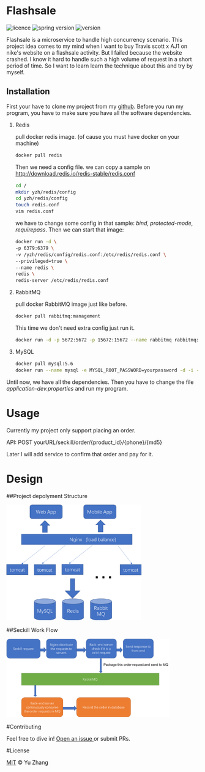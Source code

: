 # Flashsale

![licence](<https://img.shields.io/badge/license-mit-brightgreen>) ![spring version](<https://img.shields.io/badge/SpringBoot-2.1.2.RELEASE-brightgreen>) ![version](<https://img.shields.io/badge/version-1.0.0-brightgreen>)

Flashsale is a microservice to handle high concurrency scenario. This project idea comes to my mind when I want to buy Travis scott x AJ1 on nike's website on a flashsale activity. But I failed because the website crashed. I know it hard to handle such a high volume of request in a short period of time. So I want to learn learn the technique about this and try by myself.

## Installation

First your have to clone my project from my [github](https://www.github.com/zhangyu1402/flashsale). Before you run my program, you have to make sure you have all the software dependencies.

1. Redis

   pull docker redis image. (of cause you must have docker on your machine)

   ```bash
   docker pull redis
   ```

   Then we need a config file. we can copy a sample on <http://download.redis.io/redis-stable/redis.conf> 

   ```bash
   cd /
   mkdir yzh/redis/config
   cd yzh/redis/config
   touch redis.conf
   vim redis.conf
   ```

   we have to change some config in that sample:  _bind_, _protected-mode_, _requirepass_. Then we can start that image:

   ```bash
   docker run -d \
   -p 6379:6379 \
   -v /yzh/redis/config/redis.conf:/etc/redis/redis.conf \
   --privileged=true \
   --name redis \
   redis \
   redis-server /etc/redis/redis.conf
   ```

2. RabbitMQ

   pull docker RabbitMQ image just like before.

   ```bash
   docker pull rabbitmq:management
   ```

   This time we don't need extra config just run it.

   ```bash
   docker run -d -p 5672:5672 -p 15672:15672 --name rabbitmq rabbitmq:management
   ```

3. MySQL

   ```bash
   docker pull mysql:5.6
   docker run --name mysql -e MYSQL_ROOT_PASSWORD=yourpassword -d -i -p 3306:3306 --restart=always  mysql:5.6
   ```

Until now, we have all the dependencies. Then you have to change the file _application-dev.properties_ and run my program. 

# Usage

Currently my project only support placing an order. 

API: POST  yourURL/seckill/order/{product_id}/{phone}/{md5}

Later I will add  service to confirm that order and pay for it. 

# Design

##Project depolyment Structure 

<img src="https://github.com/zhangyu1402/flashsale/blob/master/img/seckill_img1.png?raw=true" width="70%"/>



##Seckill Work Flow

<img src="https://github.com/zhangyu1402/flashsale/blob/master/img/seckill_img2.png?raw=true" width="85%"/>



#Contributing

 Feel free to dive in! [Open an issue ](https://github.com/zhangyu1402/flashsale/issues/new) or submit PRs.



#License

 [MIT](https://opensource.org/licenses/MIT) © Yu Zhang


